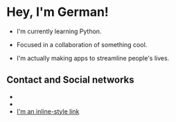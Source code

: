 # Hey, I'm German! 

+ I'm currently learning Python.

+ Focused in a collaboration of something cool.

+ I'm actually making apps to streamline people's lives.

## Contact and Social networks

+ [Email]:(germanfernandez0306@gmail.com) 
+ [Twitter]:(https://twitter.com/GermanF74526236)
+ [Twitch]:(https://www.twitch.tv/germancito_57)
[I'm an inline-style link](https://www.google.com)
